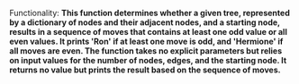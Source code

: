 Functionality: **This function determines whether a given tree, represented by a dictionary of nodes and their adjacent nodes, and a starting node, results in a sequence of moves that contains at least one odd value or all even values. It prints 'Ron' if at least one move is odd, and 'Hermione' if all moves are even. The function takes no explicit parameters but relies on input values for the number of nodes, edges, and the starting node. It returns no value but prints the result based on the sequence of moves.**
